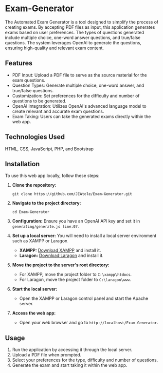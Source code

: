 # Exam-Generator

The Automated Exam Generator is a tool designed to simplify the process of creating exams. By accepting PDF files as input, this application generates exams based on user preferences. The types of questions generated include multiple choice, one-word answer questions, and true/false questions. The system leverages OpenAI to generate the questions, ensuring high-quality and relevant exam content.

## Features
- PDF Input: Upload a PDF file to serve as the source material for the exam questions.
- Question Types: Generate multiple choice, one-word answer, and true/false questions.
- Customization: Set preferences for the difficulty and number of questions to be generated.
- OpenAI Integration: Utilizes OpenAI's advanced language model to create relevant and accurate exam questions.
- Exam Taking: Users can take the generated exams directly within the web app.

## Technologies Used
HTML, CSS, JavaScript, PHP, and Bootstrap

## Installation
To use this web app locally, follow these steps:

1. **Clone the repository:**
   ```
   git clone https://github.com/JEAtole/Exam-Generator.git
   ```
2. **Navigate to the project directory:**
   ```
   cd Exam-Generator
   ```
3. **Configuration:** Ensure you have an OpenAI API key and set it in `generating/generate.js line:07`. 
   
4. **Set up a local server:** You will need to install a local server environment such as XAMPP or Laragon.
   - **XAMPP:** [Download XAMPP](https://www.apachefriends.org/index.html) and install it.
   - **Laragon:** [Download Laragon](https://laragon.org/) and install it.

5. **Move the project to the server's root directory:**
   - For XAMPP, move the project folder to `C:\xampp\htdocs`.
   - For Laragon, move the project folder to `C:\laragon\www`.

6. **Start the local server:**
   - Open the XAMPP or Laragon control panel and start the Apache server.

7. **Access the web app:**
   - Open your web browser and go to `http://localhost/Exam-Generator`.

## Usage
1. Run the application by accessing it through the local server.
2. Upload a PDF file when prompted.
3. Select your preferences for the type, difficulty and number of questions.
4. Generate the exam and start taking it within the web app.
